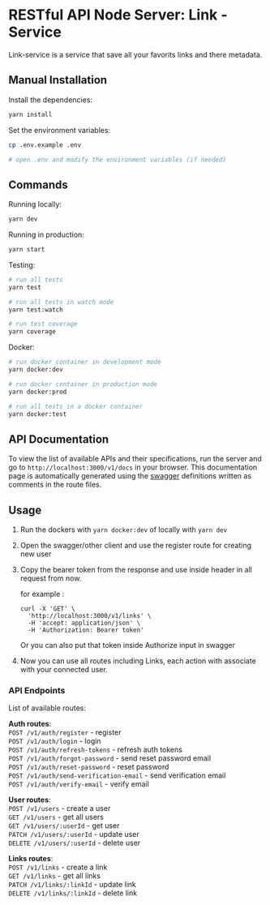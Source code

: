 # RESTful API Node Server:  Link - Service
Link-service is a service that save all your favorits links and there metadata.

## Manual Installation

Install the dependencies:

```bash
yarn install
```

Set the environment variables:

```bash
cp .env.example .env

# open .env and modify the environment variables (if needed)
```

## Commands

Running locally:

```bash
yarn dev
```

Running in production:

```bash
yarn start
```

Testing:

```bash
# run all tests
yarn test

# run all tests in watch mode
yarn test:watch

# run test coverage
yarn coverage
```

Docker:

```bash
# run docker container in development mode
yarn docker:dev

# run docker container in production mode
yarn docker:prod

# run all tests in a docker container
yarn docker:test
```


## API Documentation

To view the list of available APIs and their specifications, run the server and go to `http://localhost:3000/v1/docs` in your browser. This documentation page is automatically generated using the [swagger](https://swagger.io/) definitions written as comments in the route files.

## Usage
1. Run the dockers with ```yarn docker:dev``` of locally with  ```yarn dev```
2. Open the swagger/other client  and use the register route for creating new user
3. Copy the bearer token from the response and use inside header in all request from now.

   for example :
    ```
    curl -X 'GET' \
      'http://localhost:3000/v1/links' \
      -H 'accept: application/json' \
      -H 'Authorization: Bearer token'
    ```
   Or you can also put that token inside Authorize input in swagger
4. Now you can use all  routes including Links, each action with associate with your connected user.

### API Endpoints

List of available routes:

**Auth routes**:\
`POST /v1/auth/register` - register\
`POST /v1/auth/login` - login\
`POST /v1/auth/refresh-tokens` - refresh auth tokens\
`POST /v1/auth/forgot-password` - send reset password email\
`POST /v1/auth/reset-password` - reset password\
`POST /v1/auth/send-verification-email` - send verification email\
`POST /v1/auth/verify-email` - verify email

**User routes**:\
`POST /v1/users` - create a user\
`GET /v1/users` - get all users\
`GET /v1/users/:userId` - get user\
`PATCH /v1/users/:userId` - update user\
`DELETE /v1/users/:userId` - delete user

**Links routes**:\
`POST /v1/links` - create a link\
`GET /v1/links` - get all links\
`PATCH /v1/links/:linkId` - update link\
`DELETE /v1/links/:linkId` - delete link



